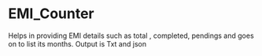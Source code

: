 # EMI_Counter
Helps in providing EMI details such as total , completed, pendings and goes on to list its months. Output is Txt and json
